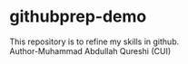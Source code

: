 # githubprep-demo
This repository is to refine my skills in github.
<br>
Author-Muhammad Abdullah Qureshi (CUI)
